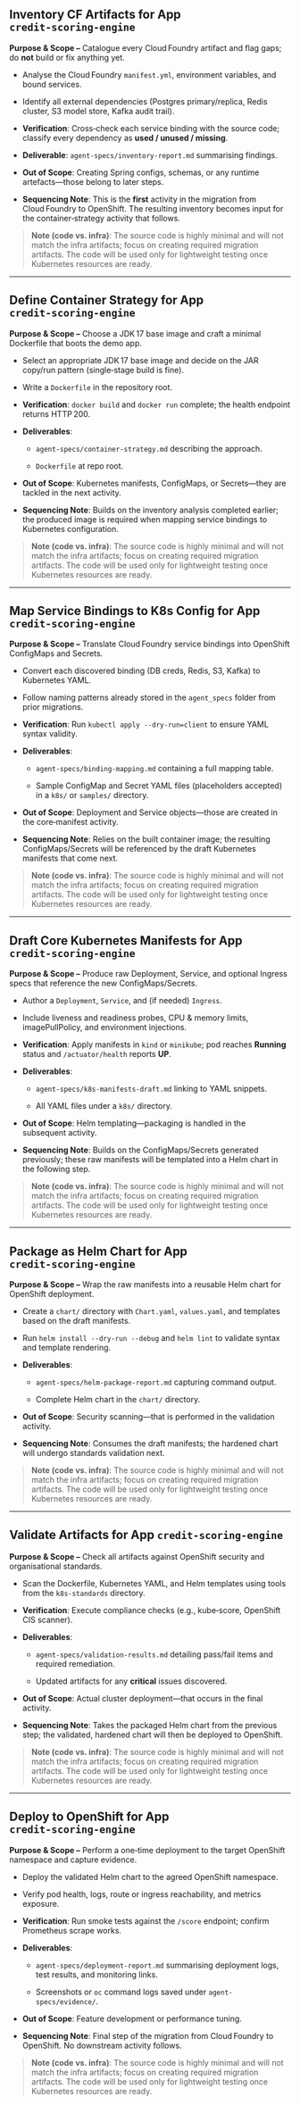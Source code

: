 ## Inventory CF Artifacts for App `credit‑scoring‑engine`

**Purpose & Scope –** Catalogue every Cloud Foundry artifact and flag gaps; do **not** build or fix anything yet.

-   Analyse the Cloud Foundry `manifest.yml`, environment variables, and bound services.
    
-   Identify all external dependencies (Postgres primary/replica, Redis cluster, S3 model store, Kafka audit trail).
    
-   **Verification**: Cross‑check each service binding with the source code; classify every dependency as **used / unused / missing**.
    
-   **Deliverable**: `agent-specs/inventory-report.md` summarising findings.
    
-   **Out of Scope**: Creating Spring configs, schemas, or any runtime artefacts—those belong to later steps.
    
-   **Sequencing Note**: This is the **first** activity in the migration from Cloud Foundry to OpenShift. The resulting inventory becomes input for the container‑strategy activity that follows.
    

> **Note (code vs. infra)**: The source code is highly minimal and will not match the infra artifacts; focus on creating required migration artifacts. The code will be used only for lightweight testing once Kubernetes resources are ready.

---

## Define Container Strategy for App `credit‑scoring‑engine`

**Purpose & Scope –** Choose a JDK 17 base image and craft a minimal Dockerfile that boots the demo app.

-   Select an appropriate JDK 17 base image and decide on the JAR copy/run pattern (single‑stage build is fine).
    
-   Write a `Dockerfile` in the repository root.
    
-   **Verification**: `docker build` and `docker run` complete; the health endpoint returns HTTP 200.
    
-   **Deliverables**:
    
    -   `agent-specs/container-strategy.md` describing the approach.
        
    -   `Dockerfile` at repo root.
        
-   **Out of Scope**: Kubernetes manifests, ConfigMaps, or Secrets—they are tackled in the next activity.
    
-   **Sequencing Note**: Builds on the inventory analysis completed earlier; the produced image is required when mapping service bindings to Kubernetes configuration.
    

> **Note (code vs. infra)**: The source code is highly minimal and will not match the infra artifacts; focus on creating required migration artifacts. The code will be used only for lightweight testing once Kubernetes resources are ready.

---

## Map Service Bindings to K8s Config for App `credit‑scoring‑engine`

**Purpose & Scope –** Translate Cloud Foundry service bindings into OpenShift ConfigMaps and Secrets.

-   Convert each discovered binding (DB creds, Redis, S3, Kafka) to Kubernetes YAML.
    
-   Follow naming patterns already stored in the `agent_specs` folder from prior migrations.
    
-   **Verification**: Run `kubectl apply --dry-run=client` to ensure YAML syntax validity.
    
-   **Deliverables**:
    
    -   `agent-specs/binding-mapping.md` containing a full mapping table.
        
    -   Sample ConfigMap and Secret YAML files (placeholders accepted) in a `k8s/` or `samples/` directory.
        
-   **Out of Scope**: Deployment and Service objects—those are created in the core‑manifest activity.
    
-   **Sequencing Note**: Relies on the built container image; the resulting ConfigMaps/Secrets will be referenced by the draft Kubernetes manifests that come next.
    

> **Note (code vs. infra)**: The source code is highly minimal and will not match the infra artifacts; focus on creating required migration artifacts. The code will be used only for lightweight testing once Kubernetes resources are ready.

---

## Draft Core Kubernetes Manifests for App `credit‑scoring‑engine`

**Purpose & Scope –** Produce raw Deployment, Service, and optional Ingress specs that reference the new ConfigMaps/Secrets.

-   Author a `Deployment`, `Service`, and (if needed) `Ingress`.
    
-   Include liveness and readiness probes, CPU & memory limits, imagePullPolicy, and environment injections.
    
-   **Verification**: Apply manifests in `kind` or `minikube`; pod reaches **Running** status and `/actuator/health` reports **UP**.
    
-   **Deliverables**:
    
    -   `agent-specs/k8s-manifests-draft.md` linking to YAML snippets.
        
    -   All YAML files under a `k8s/` directory.
        
-   **Out of Scope**: Helm templating—packaging is handled in the subsequent activity.
    
-   **Sequencing Note**: Builds on the ConfigMaps/Secrets generated previously; these raw manifests will be templated into a Helm chart in the following step.
    

> **Note (code vs. infra)**: The source code is highly minimal and will not match the infra artifacts; focus on creating required migration artifacts. The code will be used only for lightweight testing once Kubernetes resources are ready.

---

## Package as Helm Chart for App `credit‑scoring‑engine`

**Purpose & Scope –** Wrap the raw manifests into a reusable Helm chart for OpenShift deployment.

-   Create a `chart/` directory with `Chart.yaml`, `values.yaml`, and templates based on the draft manifests.
    
-   Run `helm install --dry-run --debug` and `helm lint` to validate syntax and template rendering.
    
-   **Deliverables**:
    
    -   `agent-specs/helm-package-report.md` capturing command output.
        
    -   Complete Helm chart in the `chart/` directory.
        
-   **Out of Scope**: Security scanning—that is performed in the validation activity.
    
-   **Sequencing Note**: Consumes the draft manifests; the hardened chart will undergo standards validation next.
    

> **Note (code vs. infra)**: The source code is highly minimal and will not match the infra artifacts; focus on creating required migration artifacts. The code will be used only for lightweight testing once Kubernetes resources are ready.

---

## Validate Artifacts for App `credit‑scoring‑engine`

**Purpose & Scope –** Check all artifacts against OpenShift security and organisational standards.

-   Scan the Dockerfile, Kubernetes YAML, and Helm templates using tools from the `k8s-standards` directory.
    
-   **Verification**: Execute compliance checks (e.g., kube‑score, OpenShift CIS scanner).
    
-   **Deliverables**:
    
    -   `agent-specs/validation-results.md` detailing pass/fail items and required remediation.
        
    -   Updated artifacts for any **critical** issues discovered.
        
-   **Out of Scope**: Actual cluster deployment—that occurs in the final activity.
    
-   **Sequencing Note**: Takes the packaged Helm chart from the previous step; the validated, hardened chart will then be deployed to OpenShift.
    

> **Note (code vs. infra)**: The source code is highly minimal and will not match the infra artifacts; focus on creating required migration artifacts. The code will be used only for lightweight testing once Kubernetes resources are ready.

---

## Deploy to OpenShift for App `credit‑scoring‑engine`

**Purpose & Scope –** Perform a one‑time deployment to the target OpenShift namespace and capture evidence.

-   Deploy the validated Helm chart to the agreed OpenShift namespace.
    
-   Verify pod health, logs, route or ingress reachability, and metrics exposure.
    
-   **Verification**: Run smoke tests against the `/score` endpoint; confirm Prometheus scrape works.
    
-   **Deliverables**:
    
    -   `agent-specs/deployment-report.md` summarising deployment logs, test results, and monitoring links.
        
    -   Screenshots or `oc` command logs saved under `agent-specs/evidence/`.
        
-   **Out of Scope**: Feature development or performance tuning.
    
-   **Sequencing Note**: Final step of the migration from Cloud Foundry to OpenShift. No downstream activity follows.
    

> **Note (code vs. infra)**: The source code is highly minimal and will not match the infra artifacts; focus on creating required migration artifacts. The code will be used only for lightweight testing once Kubernetes resources are ready.